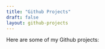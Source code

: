 ```yaml
---
title: "Github Projects"
draft: false
layout: github-projects
---
```


Here are some of my Github projects:



